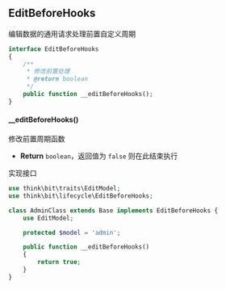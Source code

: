 ## EditBeforeHooks

编辑数据的通用请求处理前置自定义周期

```php
interface EditBeforeHooks
{
    /**
     * 修改前置处理
     * @return boolean
     */
    public function __editBeforeHooks();
}
```

#### __editBeforeHooks()

修改前置周期函数

- **Return** `boolean`，返回值为 `false` 则在此结束执行

实现接口

```php
use think\bit\traits\EditModel;
use think\bit\lifecycle\EditBeforeHooks;

class AdminClass extends Base implements EditBeforeHooks {
    use EditModel;

    protected $model = 'admin';

    public function __editBeforeHooks()
    {
        return true;
    }
}
```